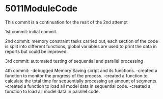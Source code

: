 # 5011ModuleCode

This commit is a continuation for the resit of the 2nd attempt


1st commit: initial commit.


2nd commit: memory constraint tasks carried out, each section of the code is split into different functions, global variables are used to print the data in reports but could be improved.

3rd commit: automated testing of sequential and parallel processing

4th commit:
-debugged Memory Saving script and its functions.
-created a function to monitor the progress of the process.
-created a function to calculate the total time for sequentially processing
 an amount of segments.
-created a function to load all model data in sequential code.
-created a function to load all model data in parallel code.